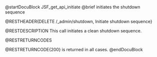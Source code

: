 
@startDocuBlock JSF_get_api_initiate
@brief initiates the shutdown sequence

@RESTHEADER{DELETE /_admin/shutdown, Initiate shutdown sequence}

@RESTDESCRIPTION
This call initiates a clean shutdown sequence.

@RESTRETURNCODES

@RESTRETURNCODE{200}
is returned in all cases.
@endDocuBlock

